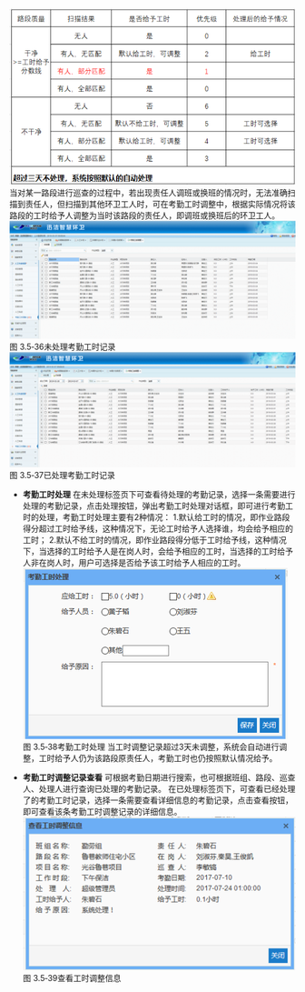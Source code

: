 ![](images/1030.png)
 当对某一路段进行巡查的过程中，若出现责任人调班或换班的情况时，无法准确扫描到责任人，但扫描到其他环卫工人时，可在考勤工时调整中，根据实际情况将该路段的工时给予人调整为当时该路段的责任人，即调班或换班后的环卫工人。
![](images/1031.png)
图 3.5‑36未处理考勤工时记录
![](images/1032.png)
图 3.5‑37已处理考勤工时记录
* **考勤工时处理**
在未处理标签页下可查看待处理的考勤记录，选择一条需要进行处理的考勤记录，点击处理按钮，弹出考勤工时处理对话框，即可进行考勤工时的处理，考勤工时处理主要有2种情况：
1.默认给工时的情况，即作业路段得分超过工时给予线，这种情况下，无论工时给予人选择谁，均会给予相应的工时；
2.默认不给工时的情况，即作业路段得分低于工时给予线，这种情况下，当选择的工时给予人是在岗人时，会给予相应的工时，当选择的工时给予人非在岗人时，用户可选择是否给予该工时给予人相应的工时。
![](images/考勤工时3.png)
图 3.5‑38考勤工时处理
当工时调整记录超过3天未调整，系统会自动进行调整，工时给予人仍为该路段原责任人，考勤工时也仍按照默认情况给予。

* **考勤工时调整记录查看**
 可根据考勤日期进行搜索，也可根据班组、路段、巡查人、处理人进行查询已处理的考勤记录。
在已处理标签页下，可查看已经处理了的考勤工时记录，选择一条需要查看详细信息的考勤记录，点击查看按钮，即可查看该条考勤工时调整记录的详细信息。
![](images/考勤工时4.png)
图 3.5‑39查看工时调整信息
